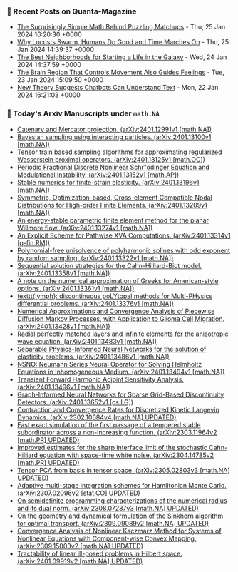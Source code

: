 ### 📝 Recent Posts on Quanta-Magazine
<!-- quanta starts -->
* <a href="https://www.quantamagazine.org/the-surprisingly-simple-math-behind-puzzling-matchups-20240125/">The Surprisingly Simple Math Behind Puzzling Matchups</a> - Thu, 25 Jan 2024 16:20:30 +0000
* <a href="https://www.quantamagazine.org/janna-levin-why-im-co-hosting-the-joy-of-why-podcast-20240125/">Why Locusts Swarm, Humans Do Good and Time Marches On</a> - Thu, 25 Jan 2024 14:39:37 +0000
* <a href="https://www.quantamagazine.org/the-best-neighborhoods-for-starting-a-life-in-the-galaxy-20240124/">The Best Neighborhoods for Starting a Life in the Galaxy</a> - Wed, 24 Jan 2024 14:37:59 +0000
* <a href="https://www.quantamagazine.org/the-part-of-the-brain-that-controls-movement-also-guides-feelings-20240123/">The Brain Region That Controls Movement Also Guides Feelings</a> - Tue, 23 Jan 2024 15:09:50 +0000
* <a href="https://www.quantamagazine.org/new-theory-suggests-chatbots-can-understand-text-20240122/">New Theory Suggests Chatbots Can Understand Text</a> - Mon, 22 Jan 2024 16:21:03 +0000
<!-- quanta ends -->
### 📝 Today's Arxiv Manuscripts under ``math.NA``
<!-- arxiv-math-na starts -->
* <a href="http://arxiv.org/abs/2401.12991">Catenary and Mercator projection. (arXiv:2401.12991v1 [math.NA])</a>
* <a href="http://arxiv.org/abs/2401.13100">Bayesian sampling using interacting particles. (arXiv:2401.13100v1 [math.NA])</a>
* <a href="http://arxiv.org/abs/2401.13125">Tensor train based sampling algorithms for approximating regularized Wasserstein proximal operators. (arXiv:2401.13125v1 [math.OC])</a>
* <a href="http://arxiv.org/abs/2401.13152">Periodic Fractional Discrete Nonlinear Schr"odinger Equation and Modulational Instability. (arXiv:2401.13152v1 [math.AP])</a>
* <a href="http://arxiv.org/abs/2401.13196">Stable numerics for finite-strain elasticity. (arXiv:2401.13196v1 [math.NA])</a>
* <a href="http://arxiv.org/abs/2401.13209">Symmetric, Optimization-based, Cross-element Compatible Nodal Distributions for High-order Finite Elements. (arXiv:2401.13209v1 [math.NA])</a>
* <a href="http://arxiv.org/abs/2401.13274">An energy-stable parametric finite element method for the planar Willmore flow. (arXiv:2401.13274v1 [math.NA])</a>
* <a href="http://arxiv.org/abs/2401.13314">An Explicit Scheme for Pathwise XVA Computations. (arXiv:2401.13314v1 [q-fin.RM])</a>
* <a href="http://arxiv.org/abs/2401.13322">Polynomial-free unisolvence of polyharmonic splines with odd exponent by random sampling. (arXiv:2401.13322v1 [math.NA])</a>
* <a href="http://arxiv.org/abs/2401.13358">Sequential solution strategies for the Cahn-Hilliard-Biot model. (arXiv:2401.13358v1 [math.NA])</a>
* <a href="http://arxiv.org/abs/2401.13361">A note on the numerical approximation of Greeks for American-style options. (arXiv:2401.13361v1 [math.NA])</a>
* <a href="http://arxiv.org/abs/2401.13376">texttt{lymph}: discontinuous poLYtopal methods for Multi-PHysics differential problems. (arXiv:2401.13376v1 [math.NA])</a>
* <a href="http://arxiv.org/abs/2401.13428">Numerical Approximations and Convergence Analysis of Piecewise Diffusion Markov Processes, with Application to Glioma Cell Migration. (arXiv:2401.13428v1 [math.NA])</a>
* <a href="http://arxiv.org/abs/2401.13483">Radial perfectly matched layers and infinite elements for the anisotropic wave equation. (arXiv:2401.13483v1 [math.NA])</a>
* <a href="http://arxiv.org/abs/2401.13486">Separable Physics-Informed Neural Networks for the solution of elasticity problems. (arXiv:2401.13486v1 [math.NA])</a>
* <a href="http://arxiv.org/abs/2401.13494">NSNO: Neumann Series Neural Operator for Solving Helmholtz Equations in Inhomogeneous Medium. (arXiv:2401.13494v1 [math.NA])</a>
* <a href="http://arxiv.org/abs/2401.13496">Transient Forward Harmonic Adjoint Sensitivity Analysis. (arXiv:2401.13496v1 [math.NA])</a>
* <a href="http://arxiv.org/abs/2401.13652">Graph-Informed Neural Networks for Sparse Grid-Based Discontinuity Detectors. (arXiv:2401.13652v1 [cs.LG])</a>
* <a href="http://arxiv.org/abs/2302.10684">Contraction and Convergence Rates for Discretized Kinetic Langevin Dynamics. (arXiv:2302.10684v4 [math.NA] UPDATED)</a>
* <a href="http://arxiv.org/abs/2303.11964">Fast exact simulation of the first passage of a tempered stable subordinator across a non-increasing function. (arXiv:2303.11964v2 [math.PR] UPDATED)</a>
* <a href="http://arxiv.org/abs/2304.14785">Improved estimates for the sharp interface limit of the stochastic Cahn-Hilliard equation with space-time white noise. (arXiv:2304.14785v2 [math.PR] UPDATED)</a>
* <a href="http://arxiv.org/abs/2305.02803">Tensor PCA from basis in tensor space. (arXiv:2305.02803v3 [math.NA] UPDATED)</a>
* <a href="http://arxiv.org/abs/2307.02096">Adaptive multi-stage integration schemes for Hamiltonian Monte Carlo. (arXiv:2307.02096v2 [stat.CO] UPDATED)</a>
* <a href="http://arxiv.org/abs/2308.07287">On semidefinite programming characterizations of the numerical radius and its dual norm. (arXiv:2308.07287v3 [math.NA] UPDATED)</a>
* <a href="http://arxiv.org/abs/2309.09089">On the geometry and dynamical formulation of the Sinkhorn algorithm for optimal transport. (arXiv:2309.09089v2 [math.NA] UPDATED)</a>
* <a href="http://arxiv.org/abs/2309.15003">Convergence Analysis of Nonlinear Kaczmarz Method for Systems of Nonlinear Equations with Component-wise Convex Mapping. (arXiv:2309.15003v2 [math.NA] UPDATED)</a>
* <a href="http://arxiv.org/abs/2401.09919">Tractability of linear ill-posed problems in Hilbert space. (arXiv:2401.09919v2 [math.NA] UPDATED)</a>
<!-- arxiv-math-na ends -->

